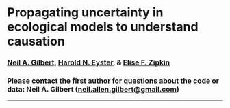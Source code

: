 # Propagating uncertainty in ecological models to understand causation 

### [Neil A. Gilbert](https://gilbertecology.com), [Harold N. Eyster](http://eyster.com/), & [Elise F. Zipkin](https://zipkinlab.org/)

### Please contact the first author for questions about the code or data: Neil A. Gilbert (neil.allen.gilbert@gmail.com)

__________________________________________________________________________________________________________________________________________
